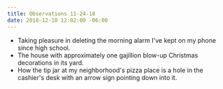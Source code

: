 ```yaml
---
title: Observations 11-24-18
date: 2018-12-10 12:02:00 -06:00
---
```


- Taking pleasure in deleting the morning alarm I've kept on my phone since high school.
- The house with approximately one gajillion blow-up Christmas decorations in its yard.
- How the tip jar at my neighborhood's pizza place is a hole in the cashier's desk with an arrow sign pointing down into it.
